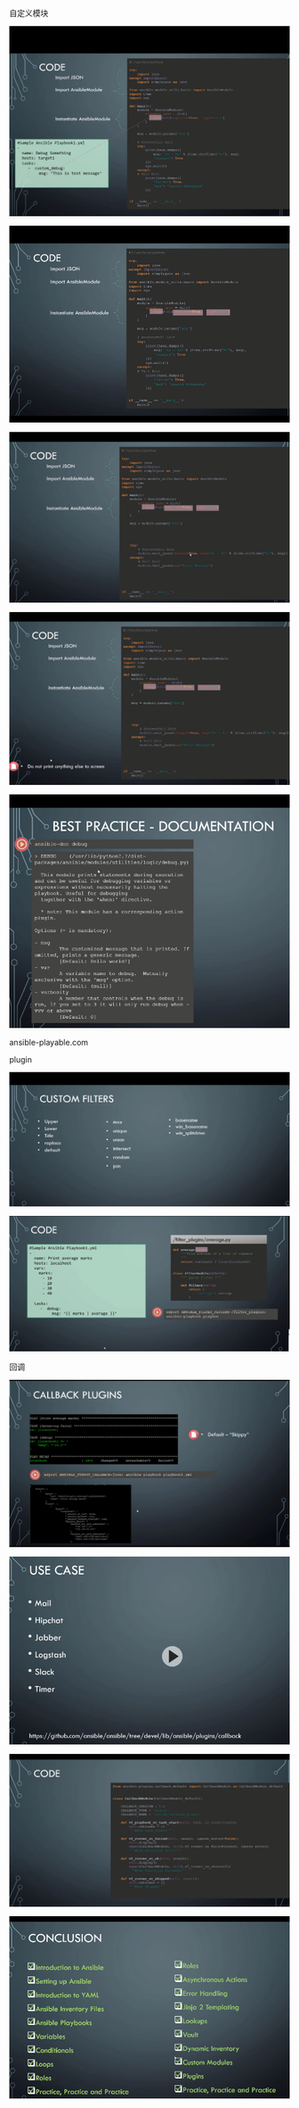自定义模块



![1531446223049](img/1531446223049.png)

![1531446254142](img/1531446254142.png)

![1531446326992](img/1531446326992.png)



![1531446341839](img/1531446341839.png)

![1531446362637](img/1531446362637.png)


ansible-playable.com


plugin

![1531447113218](img/1531447113218.png)



![1531447250822](img/1531447250822.png)



回调



![1531447370039](img/1531447370039.png)

![1531447390349](img/1531447390349.png)



![1531447594264](img/1531447594264.png)

![1531447802597](img/1531447802597.png)